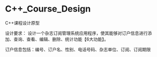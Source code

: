 # C++_Course_Design
C++课程设计原型


设计要求：
设计一个杂志订阅管理系统应用程序，使其能够对订户信息进行添加、查询、查看、编辑、删除、统计功能【6大功能】。

订户信息包括：编号、订户名、性别、电话号码、杂志单位、订阅、订阅期限
